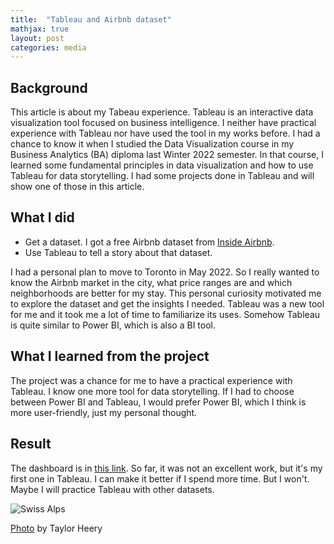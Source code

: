 ```yaml
---
title:  "Tableau and Airbnb dataset"
mathjax: true
layout: post
categories: media
---
```


## Background  

This article is about my Tabeau experience. Tableau is an interactive data visualization tool focused on business intelligence. I neither have practical experience with Tableau nor have used the tool in my works before. I had a chance to know it when I studied the Data Visualization course in my Business Analytics (BA) diploma last Winter 2022 semester. In that course, I learned some fundamental principles in data visualization and how to use Tableau for data storytelling. I had some projects done in Tableau and will show one of those in this article.  



## What I did  

- Get a dataset. I got a free Airbnb dataset from [Inside Airbnb](http://insideairbnb.com).  
- Use Tableau to tell a story about that dataset.   

I had a personal plan to move to Toronto in May 2022. So I really wanted to know the Airbnb market in the city, what price ranges are and which neighborhoods are better for my stay. This personal curiosity motivated me to explore the dataset and get the insights I needed. Tableau was a new tool for me and it took me a lot of time to familiarize its uses. Somehow Tableau is quite similar to Power BI, which is also a BI tool.  

## What I learned from the project  

The project was a chance for me to have a practical experience with Tableau. I know one more tool for data storytelling. If I had to choose between Power BI and Tableau, I would prefer Power BI, which I think is more user-friendly, just my personal thought.

## Result  

The dashboard is in [this link](https://public.tableau.com/app/profile/linh.tran3604/viz/AirbnbListinginToronto/storytoshare). So far, it was not an excellent work, but it's my first one in Tableau. I can make it better if I spend more time. But I won't. Maybe I will practice Tableau with other datasets.  

![Swiss Alps](https://images.unsplash.com/photo-1614649024145-7f847b1c803f?ixlib=rb-1.2.1&ixid=MnwxMjA3fDB8MHxwaG90by1wYWdlfHx8fGVufDB8fHx8&auto=format&fit=crop&w=2274&q=80)

[Photo](https://unsplash.com/photos/8DlbPCxfGHA) by Taylor Heery



